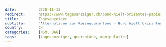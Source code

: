 ```yaml
---
date:          2020-11-13
redirect:      https://www.tagesanzeiger.ch/bund-hielt-brisantes-papier-einen-monat-unter-verschluss-594660472162
title:         Tagesanzeiger
subtitle:      'Alternativen zur Reisequarantäne – Bund hielt brisantes Papier einen Monat unter Verschluss'
country:       CH
categories:    [MSM, BAG]
tags:          [tagesanzeiger, quarantäne, manipulation]
---
```

